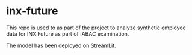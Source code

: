 # inx-future
This repo is used to as part of the project to analyze synthetic employee data for INX Future as part of IABAC examination.

The model has been deployed on StreamLit.
